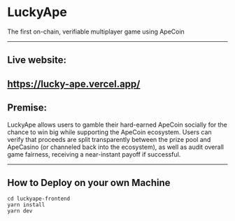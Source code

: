 # LuckyApe

The first on-chain, verifiable multiplayer game using ApeCoin

----
## Live website: 

https://lucky-ape.vercel.app/
---


## Premise: 

LuckyApe allows users to gamble their hard-earned ApeCoin socially for the chance to win big while supporting the ApeCoin ecosystem. Users can verify that proceeds are split transparently between the prize pool and ApeCasino (or channeled back into the ecosystem), as well as audit overall game fairness, receiving a near-instant payoff if successful.

---


## How to Deploy on your own Machine

```
cd luckyape-frontend
yarn install
yarn dev
```
